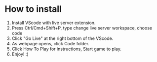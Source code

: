 # How to install
1. Install VScode with live server extension.
2. Press Ctrl/Cmd+Shift+P, type change live server workspace, choose code
3. Click "Go Live" at the right bottom of the VScode.
4. As webpage opens, click Code folder.
5. Click How To Play for instructions, Start game to play.
6. Enjoy! :)